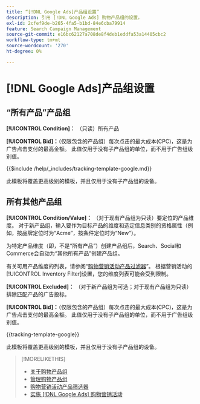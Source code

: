 ```yaml
---
title: “[!DNL Google Ads]产品组设置”
description: 引用 [!DNL Google Ads] 购物产品组的设置。
exl-id: 2cfef9de-b265-4fa5-b1bd-84e6cba79914
feature: Search Campaign Management
source-git-commit: e16bc62127a708de8f4deb1eddfa53a14405cbc2
workflow-type: tm+mt
source-wordcount: '270'
ht-degree: 0%

---
```


# [!DNL Google Ads]产品组设置

## “所有产品”产品组

**[!UICONTROL Condition]：** （只读）所有产品

**[!UICONTROL Bid]：**（仅限包含的产品组）每次点击的最大成本(CPC)，这是为广告点击支付的最高金额。 此值仅用于没有子产品组的单位，而不用于广告组级别值。

<!-- **[!UICONTROL Tracking Template]:** -->

{{$include /help/_includes/tracking-template-google.md}}

此模板将覆盖更高级别的模板，并且仅用于没有子产品组的设备。

## 所有其他产品组

**[!UICONTROL Condition/Value]：** （对于现有产品组为只读）要定位的产品维度。 对于新产品组，输入要作为目标产品的维度和选定信息类别的资格属性（例如，按品牌定位时为“Acme”，按条件定位时为“New”）。

为特定产品维度（即，不是“所有产品”）创建产品组后，Search、Social和Commerce会自动为“其他所有产品”创建产品组。

有关可用产品维度的列表，请参阅“[购物营销活动产品过滤器](/help/search-social-commerce/campaign-management/campaigns/shopping-campaign-product-filters.md)”。 根据营销活动的[!UICONTROL Inventory Filter]设置，您的维度列表可能会受到限制。

**[!UICONTROL Excluded]：** （对于新产品组为可选；对于现有产品组为只读）排除匹配产品的广告投标。

**[!UICONTROL Bid]：**（仅限包含的产品组）每次点击的最大成本(CPC)，这是为广告点击支付的最高金额。 此值仅用于没有子产品组的单位，而不用于广告组级别值。

<!-- **[!UICONTROL Tracking Template]:** -->

<!-- ExL can't handle the same include twice in the same file, so using a snippet for the second occurrence.

{{$include /help/_includes/tracking-template-google.md}}
-->

{{tracking-template-google}}

此模板将覆盖更高级别的模板，并且仅用于没有子产品组的设备。

>[!MORELIKETHIS]
>
>* [关于购物产品组](product-group-about.md)
>* [管理购物产品组](product-group-manage.md)
>* [购物营销活动产品筛选器](/help/search-social-commerce/campaign-management/campaigns/shopping-campaign-product-filters.md)
>* [实施 [!DNL Google Ads] 购物营销活动](/help/search-social-commerce/campaign-management/special-campaign-types/google-shopping-campaigns.md)
